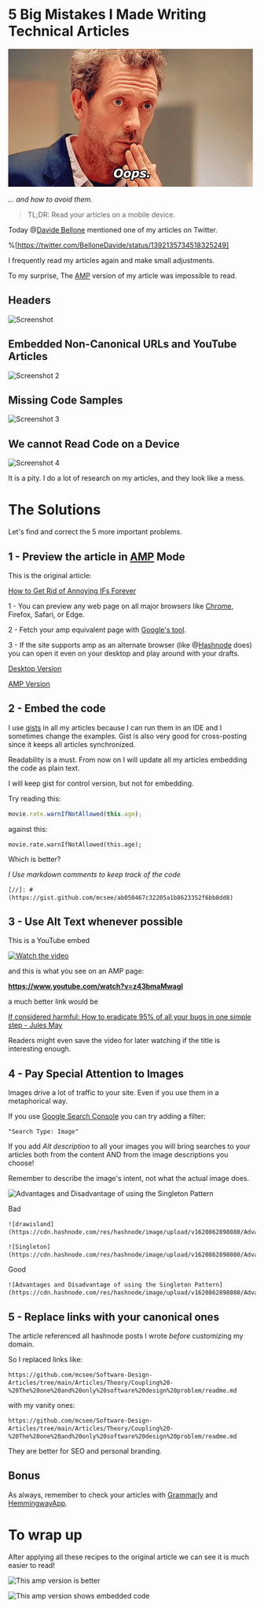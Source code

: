 # 5 Big Mistakes I Made Writing Technical Articles

![5 Big Mistakes I Made Writing Technical Articles](5%20Big%20Mistakes%20I%20Made%20Writing%20Technical%20Articles.gif)

*... and how to avoid them.*

> TL;DR: Read your articles on a mobile device.

Today @[Davide Bellone](@davidebellone) mentioned one of my articles on Twitter.

%[https://twitter.com/BelloneDavide/status/1392135734518325249]

I frequently read my articles again and make small adjustments. 

To my surprise, The [AMP](https://en.wikipedia.org/wiki/Accelerated_Mobile_Pages) version of my article was impossible to read.

## Headers

![Screenshot](https://cdn.hashnode.com/res/hashnode/image/upload/v1620854438007/S-8dBu4IL.png)

## Embedded Non-Canonical URLs and YouTube Articles

![Screenshot 2](https://cdn.hashnode.com/res/hashnode/image/upload/v1620854445492/xbz-VkNCi.png)

## Missing Code Samples

![Screenshot 3](https://cdn.hashnode.com/res/hashnode/image/upload/v1620854453712/xIzNmzo2C.png)

## We cannot Read Code on a Device

![Screenshot 4](https://cdn.hashnode.com/res/hashnode/image/upload/v1620854461473/yt7kXsGkm.png)

It is a pity. I do a lot of research on my articles, and they look like a mess.

# The Solutions

Let's find and correct the 5 more important problems.

## 1 - Preview the article in [AMP](https://en.wikipedia.org/wiki/Accelerated_Mobile_Pages) Mode
 
This is the original article:

[How to Get Rid of Annoying IFs Forever](https://github.com/mcsee/Software-Design-Articles/tree/main/Articles/Theory/How%20to%20Get%20Rid%20of%20Annoying%20IFs%20Forever/readme.md)

1 - You can preview any web page on all major browsers like [Chrome](https://www.browserstack.com/guide/view-mobile-version-of-website-on-chrome), Firefox, Safari, or Edge.

2 - Fetch your amp equivalent page with [Google's tool](https://search.google.com/test/amp?id=iRVzmdIi-MkPWBlmvYGr3w).

3 - If the site supports amp as an alternate browser (like @[Hashnode](@hashnode) does) you can open it even on your desktop and play around with your drafts.

[Desktop Version](https://github.com/mcsee/Software-Design-Articles/tree/main/Articles/Theory/How%20to%20Get%20Rid%20of%20Annoying%20IFs%20Forever/readme.md)

[AMP Version](https://maximilianocontieri/amp/how-to-get-rid-of-annoying-ifs-forever)

## 2 - Embed the code

I use [gists](https://gist.github.com/) in all my articles because I can run them in an IDE and I sometimes change the examples. Gist is also very good for cross-posting since it keeps all articles synchronized. 

Readability is a must. From now on I will update all my articles embedding the code as plain text. 

I will keep gist for control version, but not for embedding.

Try reading this:

<!-- [Gist Url](https://gist.github.com/mcsee/49382a7cff708d0b4a8c2e602295484f) -->

```javascript
movie.rate.warnIfNotAllowed(this.age);
```

against this:

```
movie.rate.warnIfNotAllowed(this.age);  
``` 

Which is better?

*I Use markdown comments to keep track of the code*

```
[//]: # (https://gist.github.com/mcsee/ab050467c32205a1b8623352f6bb8dd8)
``` 

## 3 - Use Alt Text whenever possible

This is a YouTube embed

[![Watch the video](https://img.youtube.com/vi/z43bmaMwagI/sddefault.jpg)](https://youtu.be/z43bmaMwagI) 

and this is what you see on an AMP page:

**https://www.youtube.com/watch?v=z43bmaMwagI**

a much better link would be 

[If considered harmful: How to eradicate 95% of all your bugs in one simple step - Jules May](https://www.youtube.com/watch?v=z43bmaMwagI)

Readers might even save the video for later watching if the title is interesting enough.

## 4 - Pay Special Attention to Images

Images drive a lot of traffic to your site. Even if you use them in a metaphorical way.

If you use [Google Search Console](https://search.google.com/search-console) you can try 
adding a filter:

```
"Search Type: Image"
``` 

If you add *Alt description* to all your images you will bring searches to your articles both from the content AND from the image descriptions you choose!

Remember to describe the image's intent, not what the actual image does.

![Advantages and Disadvantage of using the Singleton Pattern](https://cdn.hashnode.com/res/hashnode/image/upload/v1620862898080/Advantages%20and%20Disadvantage%20of%20using%20the%20Singleton%20Pattern.png)

Bad

```
![drawisland](https://cdn.hashnode.com/res/hashnode/image/upload/v1620862898080/Advantages%20and%20Disadvantage%20of%20using%20the%20Singleton%20Pattern.png)
``` 

```
![Singleton](https://cdn.hashnode.com/res/hashnode/image/upload/v1620862898080/Advantages%20and%20Disadvantage%20of%20using%20the%20Singleton%20Pattern.png)
``` 

Good 
```
![Advantages and Disadvantage of using the Singleton Pattern](https://cdn.hashnode.com/res/hashnode/image/upload/v1620862898080/Advantages%20and%20Disadvantage%20of%20using%20the%20Singleton%20Pattern.png)
``` 

## 5 - Replace links with your canonical ones

The article referenced all hashnode posts I wrote *before* customizing my domain.

So I replaced links like:

```
https://github.com/mcsee/Software-Design-Articles/tree/main/Articles/Theory/Coupling%20-%20The%20one%20and%20only%20software%20design%20problem/readme.md
```

with my vanity ones:

```
https://github.com/mcsee/Software-Design-Articles/tree/main/Articles/Theory/Coupling%20-%20The%20one%20and%20only%20software%20design%20problem/readme.md
```

They are better for SEO and personal branding.

## Bonus

As always, remember to check your articles with [Grammarly](https://app.grammarly.com/) and [HemmingwayApp](https://hemingwayapp.com/).

# To wrap up

After applying all these recipes to the original article we can see it is much easier to read!

![This amp version is better](https://cdn.hashnode.com/res/hashnode/image/upload/v1620865583754/n6PF7SX1o.png)

![This amp version shows embedded code](https://cdn.hashnode.com/res/hashnode/image/upload/v1620865591896/xJKaO6ySO.png)
